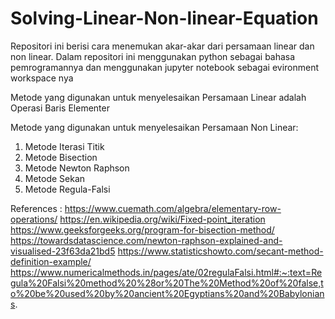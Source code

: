 # Solving-Linear-Non-linear-Equation
Repositori ini berisi cara menemukan akar-akar dari persamaan linear dan non linear. Dalam repositori ini menggunakan python sebagai bahasa pemrogramannya dan menggunakan jupyter notebook sebagai evironment workspace nya

Metode yang digunakan untuk menyelesaikan Persamaan Linear adalah Operasi Baris Elementer

Metode yang digunakan untuk menyelesaikan Persamaan Non Linear:
1. Metode Iterasi Titik
2. Metode Bisection
3. Metode Newton Raphson
4. Metode Sekan
5. Metode Regula-Falsi

References :
https://www.cuemath.com/algebra/elementary-row-operations/
https://en.wikipedia.org/wiki/Fixed-point_iteration
https://www.geeksforgeeks.org/program-for-bisection-method/
https://towardsdatascience.com/newton-raphson-explained-and-visualised-23f63da21bd5
https://www.statisticshowto.com/secant-method-definition-example/
https://www.numericalmethods.in/pages/ate/02regulaFalsi.html#:~:text=Regula%20Falsi%20method%20%28or%20The%20Method%20of%20false,to%20be%20used%20by%20ancient%20Egyptians%20and%20Babylonians.
